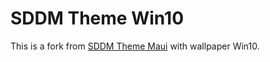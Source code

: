 # SDDM Theme Win10

This is a fork from [SDDM Theme Maui](https://store.kde.org/p/1250769/) with wallpaper Win10.
